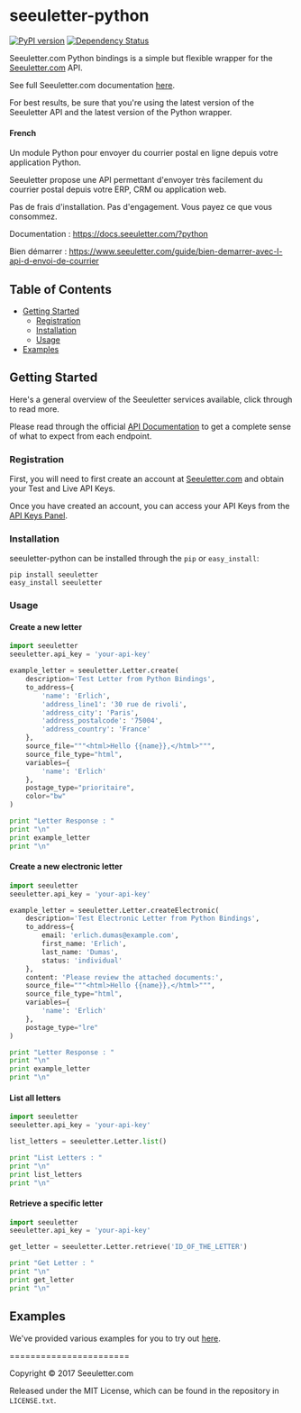 # seeuletter-python

[![PyPI version](https://badge.fury.io/py/seeuletter.svg)](http://badge.fury.io/py/seeuletter)
[![Dependency Status](https://gemnasium.com/badges/github.com/seeuletter/seeuletter-python.svg)](https://gemnasium.com/github.com/seeuletter/seeuletter-python)

Seeuletter.com Python bindings is a simple but flexible wrapper for the [Seeuletter.com](https://www.seeuletter.com) API.

See full Seeuletter.com documentation [here](https://docs.seeuletter.com/?python#).

For best results, be sure that you're using the latest version of the Seeuletter API and the latest version of the Python wrapper.

#### French
Un module Python pour envoyer du courrier postal en ligne depuis votre application Python.

Seeuletter propose une API permettant d'envoyer très facilement du courrier postal depuis votre ERP, CRM ou application web.

Pas de frais d'installation. Pas d'engagement. Vous payez ce que vous consommez.

Documentation : https://docs.seeuletter.com/?python

Bien démarrer : https://www.seeuletter.com/guide/bien-demarrer-avec-l-api-d-envoi-de-courrier

## Table of Contents

- [Getting Started](#getting-started)
  - [Registration](#registration)
  - [Installation](#installation)
  - [Usage](#usage)
- [Examples](#examples)

## Getting Started

Here's a general overview of the Seeuletter services available, click through to read more.

Please read through the official [API Documentation](https://docs.seeuletter.com/?python#) to get a complete sense of what to expect from each endpoint.

### Registration

First, you will need to first create an account at [Seeuletter.com](https://www.seeuletter.com/signup) and obtain your Test and Live API Keys.

Once you have created an account, you can access your API Keys from the [API Keys Panel](https://www.seeuletter.com/app/dashboard/keys).


### Installation

seeuletter-python can be installed through the `pip` or `easy_install`:

```
pip install seeuletter
easy_install seeuletter
```

### Usage

#### Create a new letter
```python
import seeuletter
seeuletter.api_key = 'your-api-key'

example_letter = seeuletter.Letter.create(
    description='Test Letter from Python Bindings',
    to_address={
        'name': 'Erlich',
        'address_line1': '30 rue de rivoli',
        'address_city': 'Paris',
        'address_postalcode': '75004',
        'address_country': 'France'
    },
    source_file="""<html>Hello {{name}},</html>""",
    source_file_type="html",
    variables={
        'name': 'Erlich'
    },
    postage_type="prioritaire",
    color="bw"
)

print "Letter Response : "
print "\n"
print example_letter
print "\n"
```

#### Create a new electronic letter
```python
import seeuletter
seeuletter.api_key = 'your-api-key'

example_letter = seeuletter.Letter.createElectronic(
    description='Test Electronic Letter from Python Bindings',
    to_address={
        email: 'erlich.dumas@example.com',
        first_name: 'Erlich',
        last_name: 'Dumas', 
        status: 'individual'
    },
    content: 'Please review the attached documents:',
    source_file="""<html>Hello {{name}},</html>""",
    source_file_type="html",
    variables={
        'name': 'Erlich'
    },
    postage_type="lre"
)

print "Letter Response : "
print "\n"
print example_letter
print "\n"
```

#### List all letters
```python
import seeuletter
seeuletter.api_key = 'your-api-key'

list_letters = seeuletter.Letter.list()

print "List Letters : "
print "\n"
print list_letters
print "\n"
```

#### Retrieve a specific letter
```python
import seeuletter
seeuletter.api_key = 'your-api-key'

get_letter = seeuletter.Letter.retrieve('ID_OF_THE_LETTER')

print "Get Letter : "
print "\n"
print get_letter
print "\n"
```


## Examples

We've provided various examples for you to try out [here](https://github.com/seeuletter/seeuletter-python/tree/master/examples).


=======================

Copyright &copy; 2017 Seeuletter.com

Released under the MIT License, which can be found in the repository in `LICENSE.txt`.
